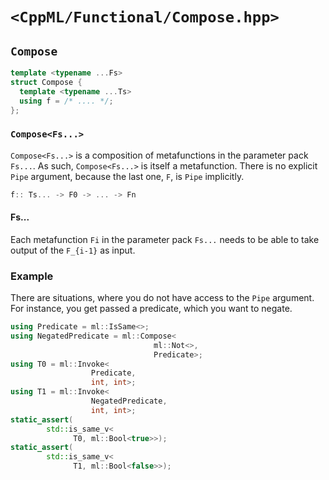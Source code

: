 # `<CppML/Functional/Compose.hpp>`

## `Compose`

```c++
template <typename ...Fs>
struct Compose {
  template <typename ...Ts>
  using f = /* .... */;
};
```
### `Compose<Fs...>`

`Compose<Fs...>` is a composition of metafunctions in the parameter pack `Fs...`. As such, `Compose<Fs...>` is itself a metafunction. There is no explicit `Pipe` argument, because the last one, `F`, is `Pipe` implicitly.

```c++
f:: Ts... -> F0 -> ... -> Fn
```

#### Fs...

Each metafunction `Fi` in the parameter pack `Fs...` needs to be able to take output of the `F_{i-1}` as input.



### Example

There are situations, where you do not have access to the `Pipe` argument. For instance, you get passed a predicate, which you want to negate.

```c++
using Predicate = ml::IsSame<>;
using NegatedPredicate = ml::Compose<
                                ml::Not<>,
                                Predicate>;
using T0 = ml::Invoke<
                  Predicate,
                  int, int>;
using T1 = ml::Invoke<
                  NegatedPredicate,
                  int, int>;
static_assert(
        std::is_same_v<
              T0, ml::Bool<true>>);
static_assert(
        std::is_same_v<
              T1, ml::Bool<false>>);
```
